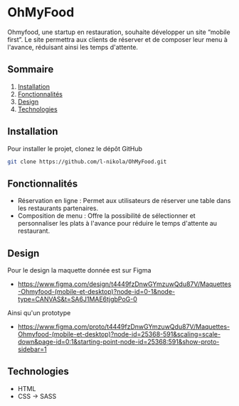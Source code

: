 # OhMyFood

Ohmyfood, une startup en restauration, souhaite développer un site “mobile first”. Le site permettra aux clients de réserver et de composer leur menu à l'avance, réduisant ainsi les temps d'attente.

## Sommaire

1. [Installation](#installation)
2. [Fonctionnalités](#fonctionnalités)
3. [Design](#design)
4. [Technologies](#technologies)

## Installation

Pour installer le projet, clonez le dépôt GitHub

```bash
git clone https://github.com/l-nikola/OhMyFood.git
```

## Fonctionnalités

- Réservation en ligne : Permet aux utilisateurs de réserver une table dans les restaurants partenaires.
- Composition de menu : Offre la possibilité de sélectionner et personnaliser les plats à l'avance pour réduire le temps d'attente au restaurant.

## Design

Pour le design la maquette donnée est sur Figma

- https://www.figma.com/design/t4449fzDnwGYmzuwQdu87V/Maquettes-Ohmyfood-(mobile-et-desktop)?node-id=0-1&node-type=CANVAS&t=SA6J1MAE6tjgbPoG-0

Ainsi qu'un prototype

- https://www.figma.com/proto/t4449fzDnwGYmzuwQdu87V/Maquettes-Ohmyfood-(mobile-et-desktop)?node-id=25368-591&scaling=scale-down&page-id=0:1&starting-point-node-id=25368:591&show-proto-sidebar=1

## Technologies

- HTML
- CSS -> SASS
